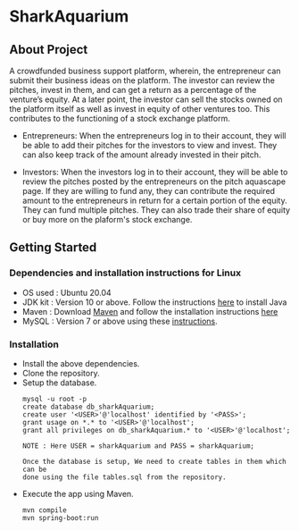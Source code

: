 # SharkAquarium


## About Project
A crowdfunded business support platform, wherein, the entrepreneur can submit their business ideas on the platform. The investor can review the pitches, invest in them, and can get a return as a percentage of the venture’s equity. At a later point, the investor can sell the stocks owned on the platform itself as well as invest in equity of other ventures too. This contributes to the functioning of a stock exchange platform. 

* Entrepreneurs: When the entrepreneurs log in to their account, they will be able to add their pitches for the investors to view and invest. They can also keep track of the amount already invested in their pitch. 

* Investors: When the investors log in to their account, they will be able to review the pitches posted by the entrepreneurs on the pitch aquascape page. If they are willing to fund any, they can contribute the required amount to the entrepreneurs in return for a certain portion of the equity. They can fund multiple pitches. They can also trade their share of equity or buy more on the plaform's stock exchange.

## Getting Started

### Dependencies and installation instructions for Linux<br>
* OS used : Ubuntu 20.04
* JDK kit : Version 10 or above. Follow the instructions [here](https://docs.oracle.com/javase/8/docs/technotes/guides/install/install_overview.html#A1097144) to install Java
* Maven : Download [Maven](https://maven.apache.org/download.cgi) and follow the installation instructions [here](https://maven.apache.org/install.html)
* MySQL : Version 7 or above using these [instructions](https://dev.mysql.com/doc/refman/8.0/en/installing.html). 
   
### Installation
  * Install the above dependencies.
  * Clone the repository.
  * Setup the database.
    ```
    mysql -u root -p
    create database db_sharkAquarium;
    create user '<USER>'@'localhost' identified by '<PASS>';
    grant usage on *.* to '<USER>'@'localhost';
    grant all privileges on db_sharkAquarium.* to '<USER>'@'localhost';
      
    NOTE : Here USER = sharkAquarium and PASS = sharkAquarium;
      
    Once the database is setup, We need to create tables in them which can be
    done using the file tables.sql from the repository.
    ```
   * Execute the app using Maven.
     ```
     mvn compile
     mvn spring-boot:run
     ```
